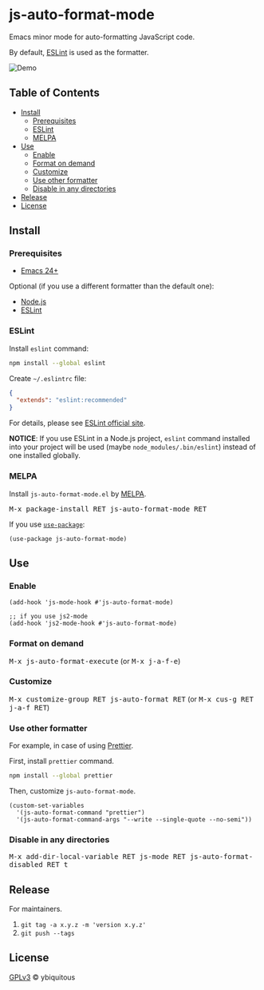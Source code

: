 # js-auto-format-mode

Emacs minor mode for auto-formatting JavaScript code.

By default, [ESLint](https://eslint.org/) is used as the formatter.

![Demo](demo.gif)

## Table of Contents

- [Install](#install)
  - [Prerequisites](#prerequisites)
  - [ESLint](#eslint)
  - [MELPA](#melpa)
- [Use](#use)
  - [Enable](#enable)
  - [Format on demand](#format-on-demand)
  - [Customize](#customize)
  - [Use other formatter](#use-other-formatter)
  - [Disable in any directories](#disable-in-any-directories)
- [Release](#release)
- [License](#license)

## Install

### Prerequisites

- [Emacs 24+](https://www.gnu.org/software/emacs/)

Optional (if you use a different formatter than the default one):

- [Node.js](https://nodejs.org/)
- [ESLint](https://eslint.org/)

### ESLint

Install `eslint` command:

```sh
npm install --global eslint
```

Create `~/.eslintrc` file:

```json
{
  "extends": "eslint:recommended"
}
```

For details, please see [ESLint official site](https://eslint.org/).

**NOTICE**: If you use ESLint in a Node.js project,
`eslint` command installed into your project will be used
(maybe `node_modules/.bin/eslint`) instead of one installed globally.

### MELPA

Install `js-auto-format-mode.el` by [MELPA](https://melpa.org/).

<kbd>M-x package-install RET js-auto-format-mode RET</kbd>

If you use [`use-package`](https://github.com/jwiegley/use-package):

```elisp
(use-package js-auto-format-mode)
```

## Use

### Enable

```elisp
(add-hook 'js-mode-hook #'js-auto-format-mode)

;; if you use js2-mode
(add-hook 'js2-mode-hook #'js-auto-format-mode)
```

### Format on demand

<kbd>M-x js-auto-format-execute</kbd> (or <kbd>M-x j-a-f-e</kbd>)

### Customize

<kbd>M-x customize-group RET js-auto-format RET</kbd> (or <kbd>M-x cus-g RET j-a-f RET</kbd>)

### Use other formatter

For example, in case of using [Prettier](https://prettier.io/).

First, install `prettier` command.

```sh
npm install --global prettier
```

Then, customize `js-auto-format-mode`.

```elisp
(custom-set-variables
  '(js-auto-format-command "prettier")
  '(js-auto-format-command-args "--write --single-quote --no-semi"))
```

### Disable in any directories

<kbd>M-x add-dir-local-variable RET js-mode RET js-auto-format-disabled RET t</kbd>

## Release

For maintainers.

1. `git tag -a x.y.z -m 'version x.y.z'`
1. `git push --tags`

## License

[GPLv3](LICENSE) © ybiquitous
